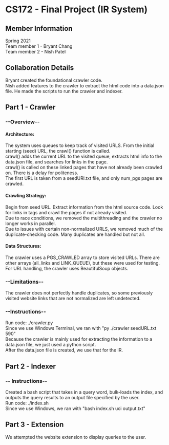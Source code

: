 # CS172 - Final Project (IR System)

## Member Information
Spring 2021  
Team member 1 - Bryant Chang  
Team member 2 - Nish Patel
  
## Collaboration Details
Bryant created the foundational crawler code.  
Nish added features to the crawler to extract the html code into a data.json file. He made the scripts to run the crawler and indexer.
  
## Part 1 - Crawler
### --Overview--
####	Architecture:
The system uses queues to keep track of visited URLS. From the initial starting (seed) URL, the crawl() function is called.  
crawl() adds the current URL to the visited queue, extracts html info to the data.json file, and searches for links in the page.  
crawl() is called on these linked pages that have not already been crawled on. There is a delay for politeness.  
The first URL is taken from a seedURl.txt file, and only num_pgs pages are crawled.  
####	Crawling Strategy:
Begin from seed URL. Extract information from the html source code. Look for links in <a> tags and crawl the pages if not already visited.  
Due to race conditions, we removed the multithreading and the crawler no longer works in parallel.  
Due to issues with certain non-normalized URLS, we removed much of the duplicate-checking code. Many duplicates are handled but not all.  
####	Data Structures:
The crawler uses a PGS_CRAWLED array to store visited URLs. There are other arrays (all_links and LINK_QUEUE), but these were used for testing.  
For URL handling, the crawler uses BeautifulSoup objects.  
### --Limitations--
The crawler does not perfectly handle duplicates, so some previously visited website links that are not normalized are left undetected.  
### --Instructions--
Run code: ./crawler.py <seedUrl file> <number of pages to crawl>  
  Since we use Windows Terminal, we ran with "py ./crawler seedURL.txt 590"  
  Because the crawler is mainly used for extracting the information to a data.json file, we just used a python script.  
  After the data.json file is created, we use that for the IR.  

## Part 2 - Indexer
### -- Instructions--
Created a bash script that takes in a query word, bulk-loads the index, and outputs the query results to an output file specified by the user.  
  Run code: ./index.sh <query-word> <output file name>  
  Since we use Windows, we ran with "bash index.sh uci output.txt"  

## Part 3 - Extension
  We attempted the website extension to display queries to the user.
